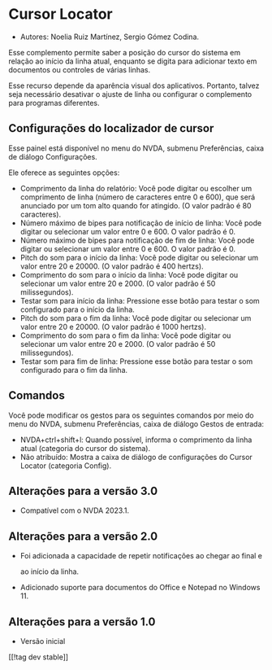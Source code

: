 # Cursor Locator #

* Autores: Noelia Ruiz Martínez, Sergio Gómez Codina.

Esse complemento permite saber a posição do cursor do sistema em relação ao
início da linha atual, enquanto se digita para adicionar texto em documentos
ou controles de várias linhas.

Esse recurso depende da aparência visual dos aplicativos. Portanto, talvez
seja necessário desativar o ajuste de linha ou configurar o complemento para
programas diferentes.

## Configurações do localizador de cursor ##

Esse painel está disponível no menu do NVDA, submenu Preferências, caixa de
diálogo Configurações.

Ele oferece as seguintes opções:

* Comprimento da linha do relatório: Você pode digitar ou escolher um
  comprimento de linha (número de caracteres entre 0 e 600), que será
  anunciado por um tom alto quando for atingido. (O valor padrão é 80
  caracteres).
* Número máximo de bipes para notificação de início de linha: Você pode
  digitar ou selecionar um valor entre 0 e 600. O valor padrão é 0.
* Número máximo de bipes para notificação de fim de linha: Você pode digitar
  ou selecionar um valor entre 0 e 600. O valor padrão é 0.
* Pitch do som para o início da linha: Você pode digitar ou selecionar um
  valor entre 20 e 20000. (O valor padrão é 400 hertzs).
* Comprimento do som para o início da linha: Você pode digitar ou selecionar
  um valor entre 20 e 2000. (O valor padrão é 50 milissegundos).
* Testar som para início da linha: Pressione esse botão para testar o som
  configurado para o início da linha.
* Pitch do som para o fim da linha: Você pode digitar ou selecionar um valor
  entre 20 e 20000. (O valor padrão é 1000 hertzs).
* Comprimento do som para o fim da linha: Você pode digitar ou selecionar um
  valor entre 20 e 2000. (O valor padrão é 50 milissegundos).
* Testar som para fim de linha: Pressione esse botão para testar o som
  configurado para o fim da linha.

## Comandos ##

Você pode modificar os gestos para os seguintes comandos por meio do menu do
NVDA, submenu Preferências, caixa de diálogo Gestos de entrada:

* NVDA+ctrl+shift+l: Quando possível, informa o comprimento da linha atual
  (categoria do cursor do sistema).
* Não atribuído: Mostra a caixa de diálogo de configurações do Cursor
  Locator (categoria Config).

## Alterações para a versão 3.0 ##





* Compatível com o NVDA 2023.1.



## Alterações para a versão 2.0 ##


* Foi adicionada a capacidade de repetir notificações ao chegar ao final e

  ao início da linha.
* Adicionado suporte para documentos do Office e Notepad no Windows 11.


## Alterações para a versão 1.0 ##

* Versão inicial

[[!tag dev stable]]
